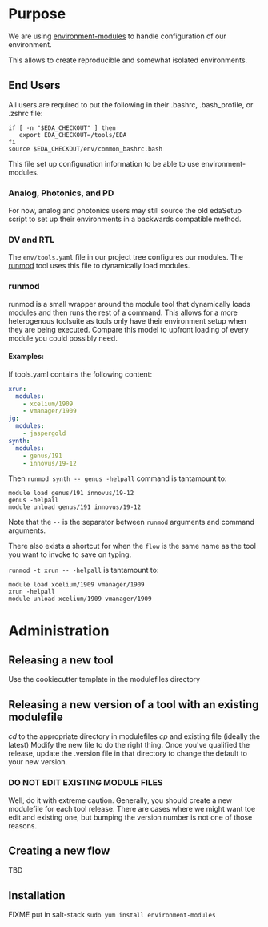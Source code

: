 # Purpose
We are using [environment-modules](https://modules.readthedocs.io/en/latest/index.html) to handle configuration of our environment.

This allows to create reproducible and somewhat isolated environments.

## End Users
All users are required to put the following in their .bashrc, .bash_profile, or .zshrc file:

```
if [ -n "$EDA_CHECKOUT" ] then
   export EDA_CHECKOUT=/tools/EDA
fi
source $EDA_CHECKOUT/env/common_bashrc.bash
```

This file set up configuration information to be able to use environment-modules.

### Analog, Photonics, and PD
For now, analog and photonics users may still source the old edaSetup script to set up their environments in a backwards compatible method.

### DV and RTL
The `env/tools.yaml` file in our project tree configures our modules. The [runmod](#runmod) tool uses this file to dynamically load modules.

### runmod
runmod is a small wrapper around the module tool that dynamically loads modules and then runs the rest of a command. This allows for a more heterogenous toolsuite as tools only have their environment setup when they are being executed. Compare this model to upfront loading of every module you could possibly need.

#### Examples:
If tools.yaml contains the following content:
``` yaml
xrun:
  modules:
    - xcelium/1909
    - vmanager/1909
jg:
  modules:
    - jaspergold
synth:
  modules:
    - genus/191
    - innovus/19-12
```

Then ```runmod synth -- genus -helpall``` command is tantamount to:
```
module load genus/191 innovus/19-12
genus -helpall
module unload genus/191 innovus/19-12
```

Note that the `--` is the separator between `runmod` arguments and command arguments.

There also exists a shortcut for when the `flow` is the same name as the tool you want to invoke to save on typing.

```runmod -t xrun -- -helpall``` is tantamount to:

```
module load xcelium/1909 vmanager/1909
xrun -helpall
module unload xcelium/1909 vmanager/1909
```

# Administration

## Releasing a new tool
Use the cookiecutter template in the modulefiles directory
## Releasing a new version of a tool with an existing modulefile
*cd* to the appropriate directory in modulefiles
*cp* and existing file (ideally the latest)
Modify the new file to do the right thing.
Once you've qualified the release, update the .version file in that directory to change the default to your new version.
### DO NOT EDIT EXISTING MODULE FILES
Well, do it with extreme caution. Generally, you should create a new modulefile for each tool release. There are cases where we might want toe edit and existing one, but bumping the version number is not one of those reasons.
## Creating a new flow
TBD

## Installation
FIXME put in salt-stack
```sudo yum install environment-modules```
